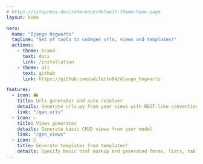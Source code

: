 ```yaml
---
# https://vitepress.dev/reference/default-theme-home-page
layout: home

hero:
  name: "Django Hogwarts"
  tagline: "Set of tools to codegen urls, views and templates!"
  actions:
    - theme: brand
      text: docs
      link: /installation
    - theme: alt
      text: github
      link: https://github.com/adiletto64/django_hogwarts

features:
  - icon: 🖨
    title: Urls generator and auto resolver 
    details: Generate urls.py from your views with REST-like convention
    link: "/gen_urls"
  - icon: ✏
    title: Views generator 
    details: Generate basic CRUD views from your model
    link: "/gen_views"
  - icon: 📜
    title: Generate templates from templates! 
    details: Specify basic html markup and generated forms, lists, tables from them
---
```


